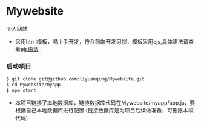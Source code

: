 # Mywebsite
个人网站
* 采用html模板，易上手开发，符合前端开发习惯，模板采用ejs,具体语法请查看[ejs语法](https://github.com/mde/ejs) .
### 启动项目
```bash
$ git clone git@github.com:liyuanqing/Mywebsite.git
$ cd Mywebsite/myapp
$ npm start
```
* 本项目链接了本地数据库，链接数据库代码在Mywebsite/myapp/app.js，要根据自己本地数据库进行配置 (链接数据库是为项目后续做准备，可删除本段代码)

